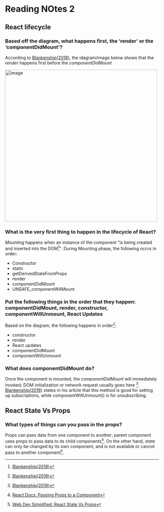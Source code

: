 # Reading NOtes 2

## React lifecycle

### Based off the diagram, what happens first, the ‘render’ or the ‘componentDidMount’?

According to [Blankenship(2018)](https://medium.com/@joshuablankenshipnola/react-component-lifecycle-events-cb77e670a093), the idagram/image below shows that the *render* happens first before the *componentDidMount*

<img width="498" alt="image" src="https://user-images.githubusercontent.com/113204667/196461883-044317e5-60c6-406d-a479-027f4211e51f.png">

### What is the very first thing to happen in the lifecycle of React?

*Mounting* happens when an instance of the component "is being created and inserted into the DOM[^1]". During Mounting phase, the following occrs in order:

- Constructor
- static
- getDerivedStateFromProps
- render
- componentDidMount
- UNSAFE_componentWillMount

### Put the following things in the order that they happen: componentDidMount, render, constructor, componentWillUnmount, React Updates

Based on the diagram, the following happens in order[^1]:
- constructor
- render
- React updates
- componentDidMount
- componentWillUnmount

### What does componentDidMount do?

Once the component is mounted, the *componentDidMount* will immediately invoked; DOM initialization or network request usually goes here [^1]. [Blankenship(2018)](https://medium.com/@joshuablankenshipnola/react-component-lifecycle-events-cb77e670a093) states in his article that this method is good for setting up subscriptions, while componentWillUnmount() is for unsubscribing.

## React State Vs Props

### What types of things can you pass in the props?

Props can pass data from one component to another; parent component uses props to pass data to its child components[^2]. On the other hand, *state* can only be changed by its own component, and is not available or cannot pass to another component[^3].

[^1]: [Blankenship(2018)](https://medium.com/@joshuablankenshipnola/react-component-lifecycle-events-cb77e670a093)
[^2]: [React Docs: Passing Props to a Component](https://beta.reactjs.org/learn/passing-props-to-a-component)
[^3]: [Web Dev Simplified: React State Vs Props](https://www.youtube.com/watch?v=IYvD9oBCuJI)


